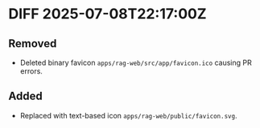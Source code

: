 # DIFF 2025-07-08T22:17:00Z

## Removed
- Deleted binary favicon `apps/rag-web/src/app/favicon.ico` causing PR errors.

## Added
- Replaced with text-based icon `apps/rag-web/public/favicon.svg`.

